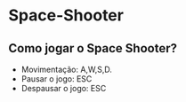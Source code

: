 # Space-Shooter

## Como jogar o Space Shooter?
- Movimentação: A,W,S,D.
- Pausar o jogo: ESC
- Despausar o jogo: ESC